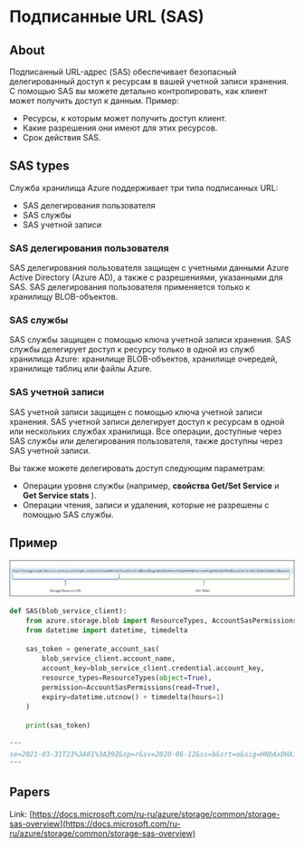 # Подписанные URL (SAS)

## About

Подписанный URL-адрес (SAS) обеспечивает безопасный делегированный доступ к ресурсам в вашей учетной записи хранения. С помощью SAS вы можете детально контролировать, как клиент может получить доступ к данным. Пример:

* Ресурсы, к которым может получить доступ клиент.
* Какие разрешения они имеют для этих ресурсов.
* Срок действия SAS.

## SAS types

Служба хранилища Azure поддерживает три типа подписанных URL:

* SAS делегирования пользователя
* SAS службы
* SAS учетной записи

### SAS делегирования пользователя

SAS делегирования пользователя защищен с учетными данными Azure Active Directory (Azure AD), а также с разрешениями, указанными для SAS. SAS делегирования пользователя применяется только к хранилищу BLOB-объектов.

### SAS службы

SAS службы защищен с помощью ключа учетной записи хранения. SAS службы делегирует доступ к ресурсу только в одной из служб хранилища Azure: хранилище BLOB-объектов, хранилище очередей, хранилище таблиц или файлы Azure.

### SAS учетной записи

SAS учетной записи защищен с помощью ключа учетной записи хранения. SAS учетной записи делегирует доступ к ресурсам в одной или нескольких службах хранилища. Все операции, доступные через SAS службы или делегирования пользователя, также доступны через SAS учетной записи.

Вы также можете делегировать доступ следующим параметрам:

* Операции уровня службы (например, **свойства Get/Set Service** и **Get Service stats** ).
* Операции чтения, записи и удаления, которые не разрешены с помощью SAS службы.

## Пример

![](<../../../.gitbook/assets/изображение (10).png>)

```python
def SAS(blob_service_client):
    from azure.storage.blob import ResourceTypes, AccountSasPermissions, generate_account_sas
    from datetime import datetime, timedelta

    sas_token = generate_account_sas(
        blob_service_client.account_name,
        account_key=blob_service_client.credential.account_key,
        resource_types=ResourceTypes(object=True),
        permission=AccountSasPermissions(read=True),
        expiry=datetime.utcnow() + timedelta(hours=1)
    )

    print(sas_token)
    
"""
se=2021-03-31T23%3A01%3A39Z&sp=r&sv=2020-06-12&ss=b&srt=o&sig=HNbAxDHAi5epKsMeHQBGfXPEYU%2B8ZxXUUjj/6jitpZM%3D
"""
```

## Papers

Link: [https://docs.microsoft.com/ru-ru/azure/storage/common/storage-sas-overview](https://docs.microsoft.com/ru-ru/azure/storage/common/storage-sas-overview)
